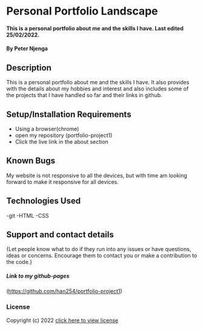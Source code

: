 # Personal Portfolio Landscape

#### This is a personal portfolio about me and the skills I have. Last edited 25/02/2022.

#### By **Peter Njenga**

## Description

This is a personal portfolio about me and the skills I have. It also provides with the details about my hobbies and interest and also includes some of the projects that I have handled so far and their links in github.

## Setup/Installation Requirements

- Using a browser(chrome)
- open my repository (portfolio-project1)
- Click the live link in the about section

## Known Bugs

My website is not responsive to all the devices, but with time am looking forward to make it responsive for all devices.

## Technologies Used

-git
-HTML
-CSS

## Support and contact details

{Let people know what to do if they run into any issues or have questions, ideas or concerns. Encourage them to contact you or make a contribution to the code.}

##### Link to my github-pages

(https://github.com/han254/portfolio-project1)

### License

Copyright (c) 2022 [click here to view license](LICENSE)
